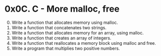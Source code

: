 # 0x0C. C - More malloc, free

0. Write a function that allocates memory using malloc.<br/>
1. Write a function that concatenates two strings.<br/>
2. Write a function that allocates memory for an array, using malloc.<br/>
3. Write a function that creates an array of integers.<br/>
4. Write a function that reallocates a memory block using malloc and free.<br/>
5. Write a program that multiplies two positive numbers.
